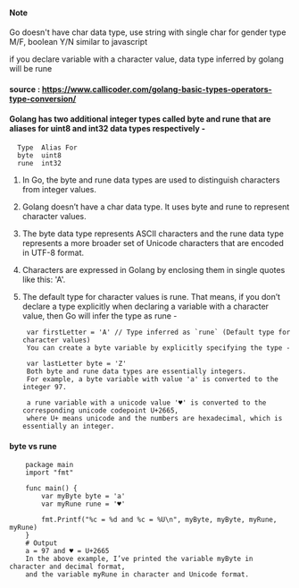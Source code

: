 #### Note

  Go doesn't have char data type, use string with single char for gender type M/F, boolean Y/N similar to javascript

  if you declare variable with a character value, data type inferred by golang will be rune 

#### source : https://www.callicoder.com/golang-basic-types-operators-type-conversion/

#### Golang has two additional integer types called byte and rune that are aliases for uint8 and int32 data types respectively -

      Type	Alias For
      byte	uint8
      rune	int32

1. In Go, the byte and rune data types are used to distinguish characters from integer values.
2. Golang doesn’t have a char data type. It uses byte and rune to represent character values.
3. The byte data type represents ASCII characters and the rune data type represents a more broader set of Unicode characters that are encoded in UTF-8 format.
4. Characters are expressed in Golang by enclosing them in single quotes like this: 'A'.
5. The default type for character values is rune. That means, if you don’t declare a type explicitly when declaring a variable with a character value, then Go will infer the type as rune -

        
        var firstLetter = 'A' // Type inferred as `rune` (Default type for character values)
        You can create a byte variable by explicitly specifying the type -
        
        var lastLetter byte = 'Z'
        Both byte and rune data types are essentially integers.
        For example, a byte variable with value 'a' is converted to the integer 97.
        
        a rune variable with a unicode value '♥' is converted to the corresponding unicode codepoint U+2665,
        where U+ means unicode and the numbers are hexadecimal, which is essentially an integer.

#### byte vs rune 

        package main
        import "fmt"
        
        func main() {
        	var myByte byte = 'a'
        	var myRune rune = '♥'
        
        	fmt.Printf("%c = %d and %c = %U\n", myByte, myByte, myRune, myRune)
        }
        # Output
        a = 97 and ♥ = U+2665
        In the above example, I’ve printed the variable myByte in character and decimal format, 
        and the variable myRune in character and Unicode format.

